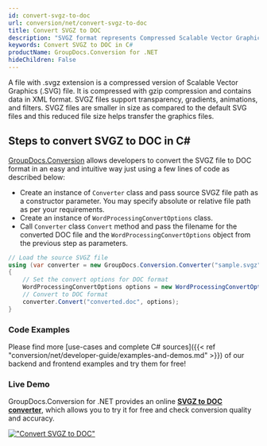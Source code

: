 ```yaml
---
id: convert-svgz-to-doc
url: conversion/net/convert-svgz-to-doc
title: Convert SVGZ to DOC
description: "SVGZ format represents Compressed Scalable Vector Graphics File with .svgz extension. Learn how to convert SVGZ to DOC file programmatically in C# language using GroupDocs.Conversion for .NET library."
keywords: Convert SVGZ to DOC in C#
productName: GroupDocs.Conversion for .NET
hideChildren: False
---
```


A file with .svgz extension is a compressed version of Scalable Vector Graphics (.SVG) file. It is compressed with gzip compression and contains data in XML format. SVGZ files support transparency, gradients, animations, and filters. SVGZ files are smaller in size as compared to the default SVG files and this reduced file size helps transfer the graphics files.

## Steps to convert SVGZ to DOC in C#

[GroupDocs.Conversion](https://products.groupdocs.com/conversion/net) allows developers to convert the SVGZ file to DOC format in an easy and intuitive way just using a few lines of code as described below:

* Create an instance of `Converter` class and pass source SVGZ file path as a constructor parameter. You may specify absolute or relative file path as per your requirements. 
* Create an instance of `WordProcessingConvertOptions` class.
* Call `Converter` class `Convert` method and pass the filename for the converted DOC file and the `WordProcessingConvertOptions` object from the previous step as parameters.

```csharp
// Load the source SVGZ file
using (var converter = new GroupDocs.Conversion.Converter("sample.svgz"))
{
    // Set the convert options for DOC format
    WordProcessingConvertOptions options = new WordProcessingConvertOptions();
    // Convert to DOC format
    converter.Convert("converted.doc", options);
}
```

### Code Examples

Please find more [use-cases and complete C# sources]({{< ref "conversion/net/developer-guide/examples-and-demos.md" >}}) of our backend and frontend examples and try them for free!

### Live Demo

GroupDocs.Conversion for .NET provides an online [**SVGZ to DOC converter**](https://products.groupdocs.app/conversion/svgz-to-doc), which allows you to try it for free and check conversion quality and accuracy.

[!["Convert SVGZ to DOC"](conversion/net/images/convert-svgz-to-doc.png)](https://products.groupdocs.app/conversion/svgz-to-doc)
